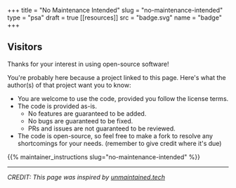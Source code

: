 +++
title = "No Maintenance Intended"
slug = "no-maintenance-intended"
type = "psa"
draft = true
[[resources]]
  src = "badge.svg"
  name = "badge"
+++

## Visitors

Thanks for your interest in using open-source software!

You're probably here because a project linked to this page. Here's what the
author(s) of that project want you to know:
 - You are welcome to use the code, provided you follow the license terms.
 - The code is provided as-is.
    - No features are guaranteed to be added.
    - No bugs are guaranteed to be fixed.
    - PRs and issues are not guaranteed to be reviewed.
 - The code is open-source, so feel free to make a fork to resolve any
   shortcomings for your needs. (remember to give credit where it's due)

{{% maintainer_instructions slug="no-maintenance-intended" %}}

---

*CREDIT: This page was inspired by [unmaintained.tech](https://unmaintained.tech)*